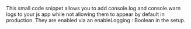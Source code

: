 This small code snippet allows you to add console.log and console.warn logs to your js app while not allowing them to appear by default in production. They are enabled via an enableLogging : Boolean in the setup.
